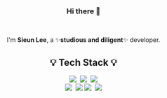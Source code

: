 <!--### Hi there 👋 -->

<!--
**sieunlee97/sieunlee97** is a ✨ _special_ ✨ repository because its `README.md` (this file) appears on your GitHub profile.

Here are some ideas to get you started:

- 🔭 I’m currently working on ...
- 🌱 I’m currently learning 
- 👯 I’m looking to collaborate on ...
- 🤔 I’m looking for help with ...
- 💬 Ask me about ...
- 📫 How to reach me: ...
- 😄 Pronouns: ...
- ⚡ Fun fact: ...
-->
<h3 align="center">Hi there 👋</h3> <br>
<p align="center">
 I'm <b>Sieun Lee</b>, a ✨<b>studious and diligent</b>✨ developer. 
</p>
 <h2 align="center">💡 Tech Stack 💡</h2> 

<p align="center">
<img src="https://img.shields.io/badge/-HTML5-E34F26?style=flat-square&logo=HTML5&logoColor=white">&nbsp 
<img src="https://img.shields.io/badge/-CSS3-1572B6?style=flat-square&logo=CSS3&logoColor=white">&nbsp
<img src="https://img.shields.io/badge/-JavaScript-%23F7DF1E?style=flat-square&logo=JavaScript&logoColor=white"><br>
<img src="https://img.shields.io/badge/-Java-%23007396?style=flat-square&logo=Java&logoColor=white">&nbsp
<img src="https://img.shields.io/badge/Spring-6DB33F?style=flat-square&logo=Spring&logoColor=white">
<img src="https://img.shields.io/badge/-MySQL-%234479A1?style=flat-square&logo=MySQL&logoColor=white">&nbsp
<img src="https://img.shields.io/badge/-MariaDB-%23003545?style=flat-square&logo=MariaDB&logoColor=white">    
</p>

